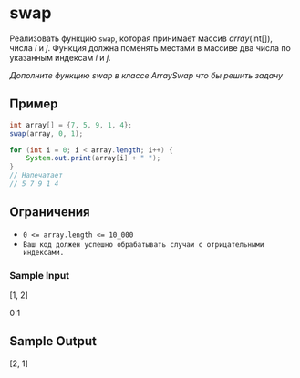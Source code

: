 # swap
Реализовать функцию ```swap```, которая принимает массив _array_(int[]), числа _i_ и _j_. Функция должна поменять местами в массиве два числа по указанным индексам _i_ и _j_.

_Дополните функцию swap в классе ArraySwap что бы решить задачу_

## Пример
```java
int array[] = {7, 5, 9, 1, 4};
swap(array, 0, 1);

for (int i = 0; i < array.length; i++) {   
    System.out.print(array[i] + " ");
}
// Напечатает
// 5 7 9 1 4 
```

## Ограничения
* ```0 <= array.length <= 10_000```
* ```Ваш код должен успешно обрабатывать случаи с отрицательными индексами.```

### Sample Input
[1, 2]

0 1

## Sample Output
[2, 1]